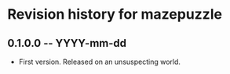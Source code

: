 # Revision history for mazepuzzle

## 0.1.0.0 -- YYYY-mm-dd

* First version. Released on an unsuspecting world.
